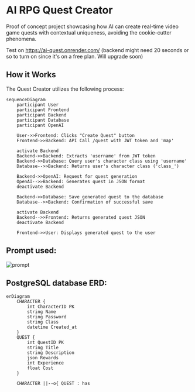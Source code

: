 # AI RPG Quest Creator

Proof of concept project showcasing how AI can create real-time video game quests with contextual uniqueness, avoiding the cookie-cutter phenomena.

Test on https://ai-quest.onrender.com/ 
(backend might need 20 seconds or so to turn on since it's on a free plan. Will upgrade soon)

## How it Works

The Quest Creator utilizes the following process:

```mermaid
sequenceDiagram
    participant User
    participant Frontend
    participant Backend
    participant Database
    participant OpenAI

    User->>Frontend: Clicks "Create Quest" button
    Frontend->>Backend: API Call /quest with JWT token and 'map'

    activate Backend
    Backend->>Backend: Extracts 'username' from JWT token
    Backend->>Database: Query user's character class using 'username'
    Database-->>Backend: Returns user's character class ('class_')

    Backend->>OpenAI: Request for quest generation
    OpenAI-->>Backend: Generates quest in JSON format
    deactivate Backend

    Backend->>Database: Save generated quest to the database
    Database-->>Backend: Confirmation of successful save

    activate Backend
    Backend-->>Frontend: Returns generated quest JSON
    deactivate Backend

    Frontend->>User: Displays generated quest to the user
```

## Prompt used:
![prompt](https://github.com/rodrq/rpg-quest/assets/84244902/663195c0-e6d9-4839-b2ff-11fda7bb3e8d)

## PostgreSQL database ERD:

```mermaid
erDiagram
    CHARACTER {
        int CharacterID PK
        string Name
        string Password
        string Class
        datetime Created_at
    }
    QUEST {
        int QuestID PK
        string Title
        string Description
        json Rewards
        int Experience
        float Cost
    }

    CHARACTER ||--o{ QUEST : has
```
